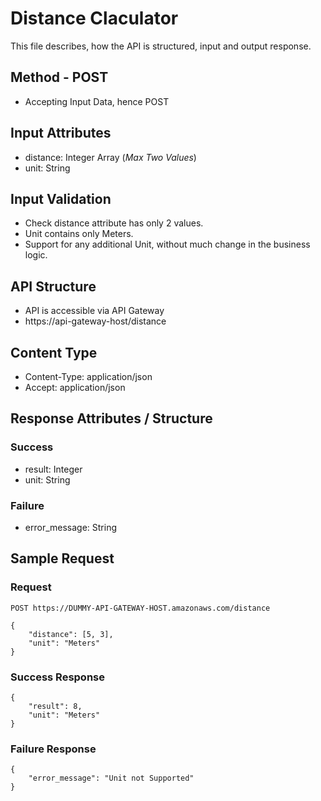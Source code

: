 # Distance Claculator

This file describes, how the API is structured, input and output response.

## Method - POST
* Accepting Input Data, hence POST

## Input Attributes
* distance: Integer Array (_Max Two Values_)
* unit: String

## Input Validation
* Check distance attribute has only 2 values.
* Unit contains only Meters.
* Support for any additional Unit, without much change in the business logic.

## API Structure
* API is accessible via API Gateway
* https://api-gateway-host/distance

## Content Type
* Content-Type: application/json
* Accept: application/json

## Response Attributes / Structure

### Success
* result: Integer
* unit: String

### Failure
* error_message: String

## Sample Request

### Request
```
POST https://DUMMY-API-GATEWAY-HOST.amazonaws.com/distance

{
    "distance": [5, 3],
    "unit": "Meters"
}

```

### Success Response

```
{
    "result": 8,
    "unit": "Meters"
}

```

### Failure Response

```
{
    "error_message": "Unit not Supported"
}

```